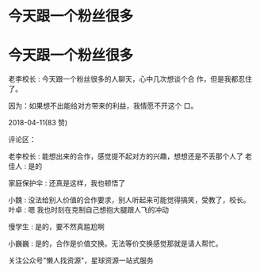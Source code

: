 # 今天跟一个粉丝很多

# 今天跟一个粉丝很多

老李校长 : 今天跟一个粉丝很多的人聊天，心中几次想谈个合 作，但是我都忍住了。

因为：如果想不出能给对方带来的利益，我情愿不开这个 口。

2018-04-11(83 赞)

评论区：

老李校长 : 能想出来的合作，感觉提不起对方的兴趣，想想还是不丢那个人了 老佳人 : 是的

家庭保护伞 : 还真是这样，我也顿悟了

小魏 : 没法给别人价值的合作要求，别人听起来可能觉得搞笑，受教了，校长。 叶卓 : 嗯 我也时刻在克制自己想抱大腿跟人飞的冲动

慢学生 : 是的，要不然真尴尬啊

小巍巍 : 是的，合作是价值交换。无法等价交换感觉那就是请人帮忙。

关注公众号"懒人找资源"，星球资源一站式服务